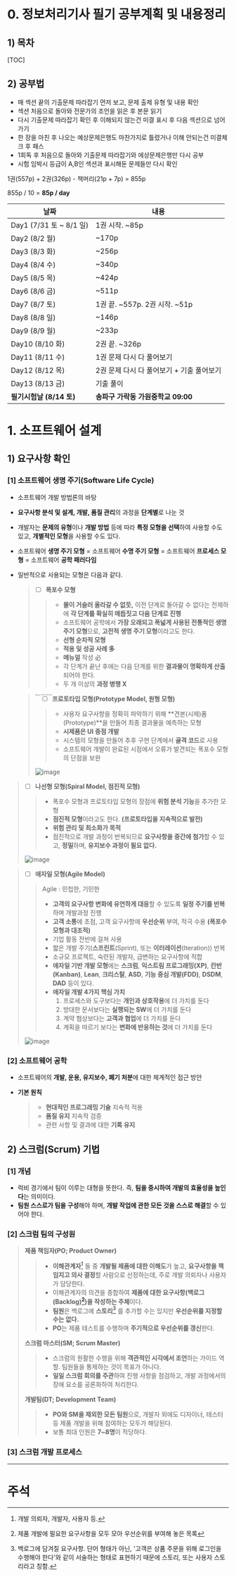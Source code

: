 # 0. 정보처리기사 필기 공부계획 및 내용정리

## 1) 목차

[TOC]



## 2) 공부법

- 매 섹션 끝의 기출문제 따라잡기 먼저 보고, 문제 출제 유형 및 내용 확인
- 섹션 처음으로 돌아와 전문가의 조언을 읽은 후 본문 읽기
- 다시 기출문제 따라잡기 확인 후 이해되지 않는건 미결 표시 후 다음 섹션으로 넘어가기
- 한 장을 마친 후 나오는 예상문제은행도 마찬가지로 틀렸거나 이해 안되는건 미결체크 후 패스
- 1회독 후 처음으로 돌아와 기출문제 따라잡기와 에상문제은행만 다시 공부
- 시험 임박시 등급이 A,B인 섹션과 표시해둔 문제들만 다시 확인

1권(557p) + 2권(326p) - 책머리(21p + 7p) = 855p

855p / 10 = **85p / day**

| 날짜                     | 내용                                      |
| ------------------------ | ----------------------------------------- |
| Day1 (7/31 토 ~ 8/1 일)  | 1권 시작. ~85p                            |
| Day2 (8/2 월)            | ~170p                                     |
| Day3 (8/3 화)            | ~256p                                     |
| Day4 (8/4 수)            | ~340p                                     |
| Day5 (8/5 목)            | ~424p                                     |
| Day6 (8/6 금)            | ~511p                                     |
| Day7 (8/7 토)            | 1권 끝. ~557p. 2권 시작. ~51p             |
| Day8 (8/8 일)            | ~146p                                     |
| Day9 (8/9 월)            | ~233p                                     |
| Day10 (8/10 화)          | 2권 끝. ~326p                             |
| Day11 (8/11 수)          | 1권 문제 다시 다 풀어보기                 |
| Day12 (8/12 목)          | 2권 문제 다시 다 풀어보기 + 기출 풀어보기 |
| Day13 (8/13 금)          | 기출 풀이                                 |
| **필기시험날 (8/14 토)** | **송파구 가락동 가원중학교 09:00**        |





# 1. 소프트웨어 설계

## 1) 요구사항 확인

### [1] 소프트웨어 생명 주기(Software Life Cycle)

- 소프트웨어 개발 방법론의 바탕

- **요구사항 분석 및 설계, 개발, 품질 관리**의 과정을 **단계별**로 나눈 것

- 개발자는 **문제의 유형**이나 **개발 방법** 등에 따라 **특정 모형을 선택**하여 사용할 수도 있고, **개별적인 모형**을 사용할 수도 있다.

- 소프트웨어 **생명 주기 모형** = 소프트웨어 **수명 주기 모형** = 소프트웨어 **프로세스 모형** = 소프트웨어 **공학 패러다임**

- 일반적으로 사용되는 모형은 다음과 같다.

  > - [ ] **폭포수 모형**
  >
  > > - **물이 거슬러 올라갈 수 없듯,** 이전 단계로 돌아갈 수 없다는 전제하에 **각 단계를 확실히 매듭짓고 다음 단계로 진행**
  > > - 소프트웨어 공학에서 **가장 오래되고 폭넓게 사용된 전통적인 생명 주기 모형**으로, **고전적 생명 주기 모형**이라고도 한다.
  > > - **선형 순차적 모형**
  > > - **적용 및 성공 사례 多**
  > > - **메뉴얼** 작성 必
  > > - 각 단계가 끝난 후에는 다음 단계를 위한 **결과물이 명확하게 산출**되어야 한다.
  > > - 두 개 이상의 **과정 병행 X**
  >
  > <img src="https://user-images.githubusercontent.com/76988389/127743912-f7e7792e-2d15-4620-babb-646bb30e3fd5.png" alt="image-20210731170721041" style="zoom:20%; float:left;"/>

  

  

  > - [ ] **프로토타입 모형(Prototype Model, 원형 모형)** 
  >
  > >- 사용자 요구사항을 정확히 파악하기 위해 **견본(시제)품(Prototype)**을 만들어 최종 결과물을 예측하는 모형
  > >- **시제품은 UI 중점 개발**
  > >- 시스템의 모형을 만들어 추후 구현 단계에서 **골격 코드**로 사용
  > >- 소프트웨어 개발이 완료된 시점에서 오류가 발견되는 폭포수 모형의 단점을 보완
  >
  > ![image](https://user-images.githubusercontent.com/76988389/127743956-267cc228-4949-46fe-9c83-a5ba169d7dff.png)

  

> - [ ] **나선형 모형(Spiral Model, 점진적 모형)**
>
> >- 폭포수 모형과 프로토타입 모형의 장점에 **위험 분석 기능**을 추가한 모형
> >- **점진적 모형**이라고도 한다. **(프로토타입을 지속적으로 발전)**
> >- **위험 관리 및 최소화가 목적**
> >- 점진적으로 개발 과정이 반복되므로 **요구사항을 중간에 첨가**할 수 있고, **정밀**하며, **유지보수 과정이 필요 없다.**
>
> ![image](https://user-images.githubusercontent.com/76988389/127743963-6c4bd2e6-a997-4394-91d8-b191ff82ec56.png)



> - [ ] **애자일 모형(Agile Model)**
>
> > Agile : 민첩한, 기민한
> >
> > - **고객의 요구사항 변화에 유연하게 대응**할 수 있도록 **일정 주기를 반복**하며 개발과정 진행
> > - **고객 소통**에 초점, 고객 요구사항에 **우선순위** 부여, 적극 수용 **(폭포수 모형과 대조적)**
> > - 기업 활동 전반에 걸쳐 사용
> > - 짧은 개발 주기(**스프린트**(Sprint), 또는 **이터레이션**(Iteration)) 반복
> > - 소규모 프로젝트, 숙련된 개발자, 급변하는 요구사항에 적합
> > - **애자일 기반 개발 모형**에는 **스크럼**, **익스트림 프로그래밍(XP)**, **칸반(Kanban)**, **Lean**, **크리스탈**, **ASD**, **기능 중심 개발(FDD)**, **DSDM**, **DAD** 등이 있다.
> > - **애자일 개발 4가지 핵심 가치**
> >   1. 프로세스와 도구보다는 **개인과 상호작용**에 더 가치를 둔다
> >   2. 방대한 문서보다는 **실행되는 SW**에 더 가치를 둔다
> >   3. 계약 협상보다는 **고객과 협업**에 더 가치를 둔다
> >   4. 계획을 따르기 보다는 **변화에 반응하는 것**에 더 가치를 둔다
>
> ![image](https://user-images.githubusercontent.com/76988389/127743970-32aeee2e-da79-4b3b-a205-d512f6b8c487.png)



### [2] 소프트웨어 공학

- 소프트웨어의 **개발, 운용, 유지보수, 폐기 처분**에 대한 체계적인 접근 방안

- **기본 원칙**

  > - **현대적인 프로그래밍 기술** 지속적 적용
  > - **품질 유지** 지속적 검증
  > - 관련 사항 및 결과에 대한 **기록 유지**



## 2) 스크럼(Scrum) 기법

### [1] 개념

- 럭비 경기에서 팀이 이루는 대형을 뜻한다. 즉, **팀을 중시하여 개발의 효율성을 높인다**는 의미이다.
- **팀원 스스로가 팀을 구성**해야 하며, **개발 작업에 관한 모든 것을 스스로 해결**할 수 있어야 한다.

### [2] 스크럼 팀의 구성원

> **제품 책임자(PO; Product Owner)**
>
> > - **이해관계자**[^1] 들 중 **개발될 제품에 대한 이해도**가 높고, **요구사항을 책임지고 의사 결정**할 사람으로 선정하는데, 주로 개발 의뢰자나 사용자가 담당한다.
> > - 이해관계자의 의견을 종합하여 **제품에 대한 요구사항(백로그(Backlog)[^2])을 작성하는 주체**이다.
> > - **팀원**은 백로그에 **스토리**[^3] 를 추가할 수는 있지만 **우선순위를 지정할 수는 없다.**
> > - **PO**는 제품 테스트를 수행하며 **주기적으로 우선순위를 갱신**한다.
>
> **스크럼 마스터(SM; Scrum Master)**
>
> > - 스크럼의 원활한 수행을 위해 **객관적인 시각에서 조언**하는 가이드 역할. 팀원들을 통제하는 것이 목표가 아니다.
> > - **일일 스크럼 회의를 주관**하여 진행 사항을 점검하고, 개발 과정에서의 장애 요소를 공론화하여 처리한다.
>
> **개발팀(DT; Development Team)**
>
> > - **PO와 SM을 제외한 모든 팀원**으로, 개발자 외에도 디자이너, 테스터 등 제품 개발을 위해 참여하는 모두가 해당된다.
> > - 보통 최대 인원은 **7~8명**이 적당하다.

### [3] 스크럼 개발 프로세스











______________________________________

# 주석

[^1]: 개발 의뢰자, 개발자, 사용자 등.
[^2]: 제품 개발에 필요한 요구사항을 모두 모아 우선순위를 부여해 놓은 목록
[^3]: 백로그에 담겨질 요구사항. 단어 형태가 아닌, '고객은 상품 주문을 위해 로그인을 수행해야 한다'와 같이 서술하는 형태로 표현하기 때문에 스토리, 또는 사용자 스토리라고 칭함.
